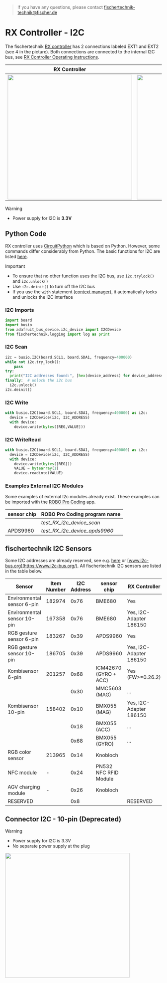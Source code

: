 >If you have any questions, please contact fischertechnik-technik@fischer.de

# RX Controller - I2C
The fischertechnik [RX controller](https://www.fischertechnik.de/en/toys/e-learning/rx-controller) has 2 connections labeled EXT1 and EXT2 (see 4 in the picture). Both connections are connected to the internal I2C bus, see [RX Controller Operating Instructions](https://www.fischertechnik.de/-/media/fischertechnik/rebrush/spielzeug/e-learning/smart-robots-max/lernmaterial/bedienunganleitung-rx/rx_controller_en.pdf).

| RX Controller | 6-pin Assigment |
| --- | --- |
|<img src="https://github.com/user-attachments/assets/4d182355-48e9-44cd-be7e-8819102458d6" width="400">|<img src="https://github.com/user-attachments/assets/9121a6af-6fb6-44de-b255-afbd045acae8" width="400">|

> [!WARNING]
> * Power supply for I2C is **3.3V**

## Python Code
RX controller uses [CircuitPython](https://circuitpython.org/) which is based on Python. However, some commands differ considerably from Python. The basic functions for I2C are listed [here](https://learn.adafruit.com/circuitpython-essentials/circuitpython-i2c).

> [!IMPORTANT]
> * To ensure that no other function uses the I2C bus, use ```i2c.trylock()``` and ```i2c.unlock()```
> * Use ```i2c.deinit()``` to turn off the I2C bus
> * If you use the ```with``` statement ([context manager](https://book.pythontips.com/en/latest/context_managers.html)), it automatically locks and unlocks the I2C interface

### I2C Imports
```python
import board
import busio
from adafruit_bus_device.i2c_device import I2CDevice
from fischertechnik.logging import log as print
```

### I2C Scan
```python
i2c = busio.I2C(board.SCL1, board.SDA1, frequency=400000)
while not i2c.try_lock():
    pass
try:
  print("I2C addresses found:", [hex(device_address) for device_address in i2c.scan()],)
finally:  # unlock the i2c bus
  i2c.unlock()
i2c.deinit()
```
### I2C Write
```python
with busio.I2C(board.SCL1, board.SDA1, frequency=400000) as i2c:
  device = I2CDevice(i2c, I2C_ADDRESS)
  with device:
    device.write(bytes([REG,VALUE]))
```

### I2C WriteRead
```python
with busio.I2C(board.SCL1, board.SDA1, frequency=400000) as i2c:
  device = I2CDevice(i2c, I2C_ADDRESS)
  with device:
    device.write(bytes([REG]))
    VALUE = bytearray(1)
    device.readinto(VALUE)
```

### Examples External I2C Modules
Some examples of external I2c modules already exist. These examples can be imported with the [ROBO Pro Coding](https://www.fischertechnik.de/en/apps-and-software#apps) app.

| sensor chip |  ROBO Pro Coding program name |
| ---         | --- |
|             | *test_RX_i2c_device_scan* |
| APDS9960    | *test_RX_i2c_device_apds9960* |

## fischertechnik I2C Sensors
Some I2C addresses are already reserved, see e.g. [here](https://i2cdevices.org/addresses) or [www.i2c-bus.org](https://www.i2c-bus.org/). All fischertechnik I2C sensors are listed in the table below.

| Sensor                     | Item Number  | I2C Address | sensor chip          | RX Controller           | TXT 4.0 Controller      | TXT Controller |
| ---                        | ---          | ---         | ---                  | ---                     | ---                     | ---            |
|Environmental sensor 6-pin	 |182974     	|0x76	      |BME680                | Yes                     | Yes                     |                |
|Environmental sensor 10-pin |167358	    |0x76	      |BME680                | Yes, I2C-Adapter 186150 | Yes, I2C-Adapter 186150 | Yes (C/C++)    |
|RGB gesture sensor 6-pin	 |183267	    |0x39	      |APDS9960              | Yes                     | Yes                     |                |
|RGB gesture sensor 10-pin   |186705	    |0x39	      |APDS9960              | Yes, I2C-Adapter 186150 | Yes, I2C-Adapter 186150 | Yes            |
|Kombisensor 6-pin           |201257	    |0x68	      |ICM42670 (GYRO + ACC) | Yes (FW>=0.26.2)        | Yes                     |                |
|                            |              |0x30 	      |MMC5603 (MAG)         | ...                     | ...                     |                |
|Kombisensor 10-pin	         |158402	    |0x10	      |BMX055 (MAG)          | Yes, I2C-Adapter 186150 | Yes                     |                |
|                            |              |0x18         |BMX055 (ACC)          | ...                     | ...                     |                |
|                            |              |0x68	      |BMX055 (GYRO)         | ...                     | ...                     |                |
|RGB color sensor	         |213965	    |0x14	      |Knobloch              |                         | Yes (txtapi>=6.4.0)     |                |
|NFC module	                 |-	            |0x24	      |PN532 NFC RFID Module |                         | Yes                     | Yes (C/C++)    |
|AGV charging module	     |-	            |0x26	      |Knobloch              |                         | Yes                     |                |
|RESERVED                    |              |0x8          |                      | RESERVED                |                         |                |

## Connector I2C - 10-pin  (Deprecated)
> [!WARNING]
> * Power supply for I2C is 3.3V
> * No separate power supply at the plug 

<img src="https://github.com/user-attachments/assets/2004514b-5a98-4904-ba74-0bb5a3d93dd0" width="400">
